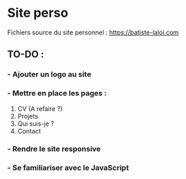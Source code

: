 # Site perso

Fichiers source du site personnel : https://batiste-laloi.com

## TO-DO : 

### - Ajouter un logo au site

### - Mettre en place les pages : 

1. CV (A refaire ?)
2. Projets
3. Qui suis-je ?
4. Contact

### - Rendre le site responsive

### - Se familiariser avec le JavaScript
